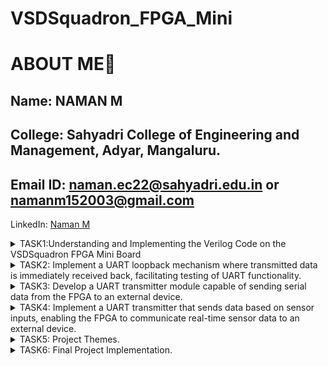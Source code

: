 # VSDSquadron_FPGA_Mini

# ABOUT ME🚀
Name: NAMAN M
-
College: Sahyadri College of Engineering and Management, Adyar, Mangaluru.
-
Email ID: naman.ec22@sahyadri.edu.in or namanm152003@gmail.com
-
LinkedIn: [Naman M](https://www.linkedin.com/in/naman-m-28214526a)

<details>
<summary>TASK1:Understanding and Implementing the Verilog Code on the VSDSquadron FPGA Mini Board</summary>

## Observations from the given verilog code and PCF file
## Purpose of the Module
The top module is a simple hardware design that uses an internal high-frequency oscillator to drive a counter.

Controls an RGB LED using a dedicated RGB driver primitive.

Demonstrates internal oscillator usage and visual output on hardware LEDs for verification or debugging purposes.

## Description of Internal Logic and Oscillator
frequency_counter_i:

A 28-bit counter (reg [27:0] frequency_counter_i) is incremented on every rising edge of the internal oscillator clock (int_osc).

This counter is used as a simple activity indicator and can be tapped to drive various outputs.

int_osc: Internal Oscillator

Configured via CLKHF_DIV = "0b10", which sets the oscillator division factor (typically gives 12 MHz from a 48 MHz base).

Always enabled with CLKHFPU = 1'b1 and CLKHFEN = 1'b1.

## Functionality of the RGB LED Driver
SB_RGBA_DRV: RGB Driver Primitive

This Lattice-specific primitive controls three color channels: Red, Green, Blue.

The driver is always enabled via RGBLEDEN = 1'b1.

Color intensities are defined via:

RGB0PWM, RGB1PWM, RGB2PWM: PWM inputs for red, green, and blue respectively.

In the top.v code:

RGB0PWM = 1'b0 → Red OFF

RGB1PWM = 1'b0 → Green OFF

RGB2PWM = 1'b1 → Blue ON (constant)

Output signals RGB0, RGB1, and RGB2 are mapped to led_red, led_green, and led_blue.

## Current Drive Configuration
RGBx_CURRENT parameters are set to "0b000001" for each channel.

This specifies a minimal current drive for safe low-brightness operation.

test Wire Output:

testwire is driven by bit 5 of the frequency counter.

It toggles periodically based on oscillator frequency — useful for debugging or scope probing.


## From the given PCF file Pin Mapping and Functional Overview

|Signal |Assigned Pin  | Function in Verilog| Hardware Role | 
|----------|-------|-------|--------|
| led_red  | 	Pin 39 | Connected to RGB0 of SB_RGBA_DRV | Controls the red channel of the onboard RGB LED  |
| led_green  | 	Pin 41 | Connected to RGB1 of SB_RGBA_DRV | Controls the green channel of the onboard RGB LED  |
| led_blue  | 	Pin 40 | Connected to RGB2 of SB_RGBA_DRV | Controls the blue channel of the onboard RGB LED  |
| hw_clk | 	Pin 20 | Declared but unused in current Verilog code |Reserved for an external hardware clock input; currently inactive  |
| testwire | Pin 17 | Assigned to frequency_counter_i[5] |Outputs a toggling signal derived from the internal oscillator for testing purposes  |

# Integrating with the VSDSquadron FPGA Mini Board:
cd

cd VSDSquadron_FM

cd RGB

lsusb

make clean

make build

sudo make flash

Now i observed that i can see only blue colour led is ON because in the given code only blue pin was enabled to 1b'1 and  if i enable other pins also the colour doesn't change frequently. 

This was my output in initially:


https://github.com/user-attachments/assets/d142d73c-bf77-4a6c-8d5a-2f08299026ec


So i made the necessary changes in the code to get the RGB output, I changed the following part of the code:
 
 SB_RGBA_DRV RGB_DRIVER (
    
    .RGBLEDEN(1'b1                                            ),
    
    .RGB0PWM (frequency_counter_i[24]&frequency_counter_i[23] ),
    
    .RGB1PWM (frequency_counter_i[24]&~frequency_counter_i[23]),
    
    .RGB2PWM (~frequency_counter_i[24]&frequency_counter_i[23]),
    
    .CURREN  (1'b1                                            ),
    
    .RGB0    (led_red                                       ), //Actual Hardware connection
    
    .RGB1    (led_green                                       ),
    
    .RGB2    (led_blue                                        )
  
  );

  
And the my final output is as shown below:

https://github.com/user-attachments/assets/c21a4ea7-ec6e-43a4-947b-a79613b57c69


## My Final working code:

//----------------------------------------------------------------------------

//                                                                          --

//                         Module Declaration                               --

//                                                                          --

//----------------------------------------------------------------------------

module top (
// outputs
  
  output wire led_red  , // Red
 
  output wire led_blue , // Blue
 
  output wire led_green , // Green
  input wire hw_clk,  // Hardware Oscillator, not the internal oscillator
  
  output wire testwire
);

  wire        int_osc            ;
  
  reg  [27:0] frequency_counter_i;

  assign testwire = frequency_counter_i[5];
 
  always @(posedge int_osc) begin
   
    frequency_counter_i <= frequency_counter_i + 1'b1;
  
  end


//----------------------------------------------------------------------------

//                                                                          --

//                       Counter                                            --

//                                                                          --

//----------------------------------------------------------------------------

//----------------------------------------------------------------------------

//                                                                          --

//                       Internal Oscillator                                --

//                                                                          --

//----------------------------------------------------------------------------

  SB_HFOSC #(.CLKHF_DIV ("0b10")) u_SB_HFOSC ( .CLKHFPU(1'b1), .CLKHFEN(1'b1), .CLKHF(int_osc));


//----------------------------------------------------------------------------

//                                                                          --

//                       Instantiate RGB primitive                          --

//                                                                          --

//----------------------------------------------------------------------------

  SB_RGBA_DRV RGB_DRIVER (
  
    .RGBLEDEN(1'b1                                            ),
    
    .RGB0PWM (frequency_counter_i[24]&frequency_counter_i[23] ),
    
    .RGB1PWM (frequency_counter_i[24]&~frequency_counter_i[23]),
    
    .RGB2PWM (~frequency_counter_i[24]&frequency_counter_i[23]),
    
    .CURREN  (1'b1                                            ),
    
    .RGB0    (led_red                                       ), //Actual Hardware connection
    
    .RGB1    (led_green                                       ),
    
    .RGB2    (led_blue                                        )
  
  );
  
  defparam RGB_DRIVER.RGB0_CURRENT = "0b000001";
  
  defparam RGB_DRIVER.RGB1_CURRENT = "0b000001";
  
  defparam RGB_DRIVER.RGB2_CURRENT = "0b000001";

endmodule


## Final PCF file:
set_io  led_red	39

set_io  led_blue 40

set_io  led_green 41

set_io  hw_clk 20

set_io  testwire 17

</details>

<details>
<summary>TASK2: Implement a UART loopback mechanism where transmitted data is immediately received back, facilitating testing of UART functionality.</summary>

 # Step 1: Study the Existing Code
UART (Universal Asynchronous Receiver-Transmitter) is a hardware communication protocol used for serial communication between devices. It consists of two main data lines: the TX (Transmit) pin and the RX (Receive) pin. Specifically, a UART loopback mechanism is a test or diagnostic mode where data, which is transmitted to the TX (transmit) pin is directly routed back to the RX (receive) pin of the same module. This allows the system to verify that the TX and RX lines function correctly without the need of an external device.

## Analysis of Existing Code:

### Port Analysis:
The module explains six ports:
- Three RGB LED outputs (led_red, led_blue, led_green)
- UART transmit/receive pins (uarttx, uartrx)
- System clock input (hw_clk)

### Internal Component Analysis:

1.Internal Oscilliator (SB_HFOSC)
- Implements a high-frequency oscillator
- Uses CLKHF_DIV = "0b10" for frequency division
- Generates internal clock signal (int_osc)

2.Frequency Counter
- 28-bit counter (frequency_counter_i)
- Increments on every positive edge of internal oscillator
-Used for timing generation

3.UART Loopback
- Direct connection between transmit and receive pins
- Echoes back any received UART data immediately
  
4.RGB LED Driver (SB_RGBA_DRV)
- Controls three RGB channels
- Uses PWM (Pulse Width Modulation) for brightness control
- Current settings configured for each channel
- Maps UART input directly to LED intensity

##### UART Input Processing:
- Received UART data appears on uartrx pin
- Data is immediately looped back out through uarttx
- Same data drives all RGB channels simultaneously

#### LED Control
- RGB driver converts UART signal to PWM output
- All LEDs respond identically to input signal
- Current limiting set to minimum (0b000001) for each channel

# Step 2: Design Documentation
Block Diagram Illustrating the UART Loopback Architecture.

![Block Diagram](https://github.com/user-attachments/assets/09026b00-ce71-49df-90c6-1276910f4edd)

Detailed Circuit Diagram showing Connections between the FPGA and any Peripheral Devices used.

![Circuit diagram](https://github.com/user-attachments/assets/f89f81a1-daa2-4b23-97ef-26cff4bdeae2)

# Step 3: Implementation
### Steps to upload the code to FPGA board:
1. Create your project folder inside VSDSquadron_FM folder and upload the give verilog codes and Makefile in it.

![Screenshot 2025-04-27 212403](https://github.com/user-attachments/assets/1f07b6e6-0555-4996-856f-fc32ade0c408)

2. Open in terminal. Connect your board and give the following commands:
   cd

   cd VSDSquadron_FM

   cd UART_loopback

   lsusb

   make clean

    make build

   sudo make flash

   ![Screenshot 2025-04-27 205811](https://github.com/user-attachments/assets/70f009b6-f67f-41e1-897b-19edc7bc6057)


That is it. You have successfully finished transmitting the code.


# Step 4: Testing and Verification

- Downlaod Docklight software, which can be downloaded from its website.

- Open Docklight and verify that your system (not the VM) is connected to the right communication port - in my case it is COM14 and the default was COM3 - and if not, change it through tools > project settings. Also verify that speed is set to 9600.

![Screenshot 2025-04-27 191600](https://github.com/user-attachments/assets/297f512e-8fa4-45f1-b28f-1dade494ab01)

- Now, double click on the small blue box in the send sequence below the name and enter a name, select a format and then type your message. Click "Apply" and then verify that this has entered in send sequences. Then, click run option in the top and click the arrow beside the name and verify the result:

![Screenshot 2025-04-27 205051](https://github.com/user-attachments/assets/e59d4230-d59a-44ea-b9cc-b24fdc717b4f)

![Screenshot 2025-04-27 192816](https://github.com/user-attachments/assets/c985d80a-329c-4ae5-a5a0-52807c47a0b4)


# Step 5: Documentation

### Block Diagram:

![Block Diagram](https://github.com/user-attachments/assets/09026b00-ce71-49df-90c6-1276910f4edd)

### Circuit Diagram:

![Circuit diagram](https://github.com/user-attachments/assets/f89f81a1-daa2-4b23-97ef-26cff4bdeae2)

### Testing Results:

![Screenshot 2025-04-27 192816](https://github.com/user-attachments/assets/52cff499-c2ab-42c3-81e3-89088950deac)


### Video demonstrating Loopback Functionality

https://github.com/user-attachments/assets/824a6215-af8d-4d90-97e3-41508c52d6ff

</details>

 </details>

<details>
<summary>TASK3:  Develop a UART transmitter module capable of sending serial data from the FPGA to an external device.</summary>

 ## Objective: 
Develop a UART transmitter module capable of sending serial data from the FPGA to an external device.
### Step 1: Study the Existing Code

A UART transmitter module is a hardware component that enables serial communication from an FPGA to external devices by converting parallel data into sequential bits . This module serves as a fundamental interface for sending data between the FPGA and external devices such as computers, microcontrollers, or other electronic equipment.It is sourced from this [repository](https://github.com/thesourcerer8/VSDSquadron_FM/tree/main/uart_tx).

### Module Overview
This is a VHDL implementation of an 8N1 UART transmitter module designed for Field-Programmable Gate Arrays (FPGAs). The module handles asynchronous serial data transmission with specific parameters:
- 8 data bits
- No parity bit
- 1 stop bit

### State Machine Operation
1. **IDLE State (*STATE_IDLE*)**
   - Maintains TX line high (idle condition)
   - Waits for senddata trigger
   - Resets txdone flag
2. **STARTTX State (*STATE_STARTTX*)**
   - Transmits start bit (logic low)
   - Loads transmission buffer with txbyte
   - Immediately transitions to *TXING* state
3. **TXING State (*STATE_TXING*)**
   - Sends data bits sequentially
   - Shifts buffer right for next bit
   - Counts transmitted bits (0-7)
   - Continues until all 8 bits sent
4. **TXDONE State (*STATE_TXDONE*)**
   - Sends stop bit (logic high)
   - Sets *txdone* flag
   - Returns to IDLE state

### Step 2: Design Documentation

Block Diagram

![Block diagram1](https://github.com/user-attachments/assets/c9a8edc1-e49c-4957-9da8-01299da9f4ca)

Circuit Diagram

![Circuit diagram1](https://github.com/user-attachments/assets/71b79414-f6e2-44d9-8d35-78e3a5109d8d)


### Step 3: Implementation
Steps to Transmit the Code

1. Create a new folder UART_transmission under VSDSquadron_FM folder and upload the codes and Makefile in it.
2. Then, open terminal and through the commands
   - cd
   - cd VSDSquadron_FM
   - cd uart_transmission
   - lsusb
   - make clean
   - make build
   - sudo make flash

That is all. The code is transmitted.


### Step 4: Testing and Verification

Steps of Testing and Verification

1. Install picocom in the terminal using command sudo apt install picocom

2. ls/dev/tty*

3. You can see dev/ttyUSB0

4. sudo picocom -b 9600 /dev/ttyUSB0

5. Then, check that a series of "D"s are generated and the RGB LED is blinking (switching between red, green and blue) .

   ![image](https://github.com/user-attachments/assets/99f4b1b5-5ff1-4322-a496-f948859d66c3)


If so, you have successfully completed the task.

### Step 5: Documentation
UART Transmission in Operation


https://github.com/user-attachments/assets/0a63547a-93af-45d1-97dc-7f8e5750cf55




Block and Circuit Diagram (respectively)

![Block diagram1](https://github.com/user-attachments/assets/c9a8edc1-e49c-4957-9da8-01299da9f4ca)

![Circuit diagram1](https://github.com/user-attachments/assets/71b79414-f6e2-44d9-8d35-78e3a5109d8d)

    
</details>

<details>

 <summary>TASK4: Implement a UART transmitter that sends data based on sensor inputs, enabling the FPGA to communicate real-time sensor data to an external device.</summary>

## Objective:
Implement a UART transmitter that sends data based on sensor inputs, enabling the FPGA to communicate real-time sensor data to an external device.
### Step 1: Study the Existing Code

Module Analysis

### Architecture Overview
The *uart_tx_sense* module implements a complete **UART transmitter** designed specifically for **sensor data transmission**. The architecture consists of three main components:
1. **Data Buffer Management**
2. **UART Protocol Controller**
3. **Transmission Control Logic**

### Operation Flow
1. **Data Acquisition**
- Sensor data arrives with valid signal assertion
- Module captures data during IDLE state
- 32-bit data buffer stores incoming sensor readings
2. **Transmission Protocol**
- *START*: Generates UART start bit (low)
- *DATA*: Transmits 8 bits sequentially
- *STOP*: Ensures proper termination with high bit
3. **Status Indication**
- *ready* signal indicates ability to accept new data
- *tx_out* provides continuous UART stream
- State transitions ensure reliable data transfer

### Port Analysis
1. **Clock and Reset**
- *clk*: Drives all sequential operations
- *reset_n*: Active-low asynchronous reset
2. **Data Interface**
- *data*: 32-bit wide input for sensor readings
- *valid*: Handshake signal indicating valid data
3. **UART Interface**
- *tx_out*: Serial output following UART protocol
4. **Status Interface**
- *ready*: Indicates module's ability to accept new data

### Internal Component Analysis
1. **State Machine Controller**
- Manages transmission protocol states
- Controls data flow through the module
- Ensures proper UART framing
2. **Data Buffer**
- Stores incoming sensor data
- Provides data stability during transmission
- Handles data synchronization
3. **Transmission Controller**
- Manages bit-by-bit transmission
- Controls UART protocol timing
- Handles start/stop bit generation

### Step 2: Design Documentation

Block and Circuit Diagram

![BLOCKDIAGRAM3](https://github.com/user-attachments/assets/10b26e0d-1cc9-4daa-8713-7a45678d4a63)


![CIRCUITDIAGRAM3](https://github.com/user-attachments/assets/ba727fc1-704e-48ca-a01e-0c68040d2e2f)


### Step 3: Implementation
Steps to Transmit the Code

1. Create a new folder UART_tx_sense under VSDSquadron_FM folder and upload the codes and Makefile in it.
2. Then, open terminal and through the commands
   - cd
   - cd VSDSquadron_FM
   - cd uart_tx_sense
   - lsusb
   - make clean
   - make build
   - sudo make flash

That is all. The code is transmitted.


### Step 4: Testing and Verification

Steps of Testing and Verification

1. Install picocom in the terminal using command sudo apt install picocom

2. ls/dev/tty*

3. You can see dev/ttyUSB0

4. sudo picocom -b 9600 /dev/ttyUSB0

5.  Then, check that a series of "D"s are generated and the RGB LED is red.

6.  Here you cannot see the LED blinking as the time intervals between each 0 and 1 are extremely small.

![Screenshot 2025-05-02 131537](https://github.com/user-attachments/assets/6f47e69b-1b08-4c60-a6a3-9fba262800a9)



### Step 5: Documentation

Block and Circuit Diagrams (respectively)

![BLOCKDIAGRAM3](https://github.com/user-attachments/assets/10b26e0d-1cc9-4daa-8713-7a45678d4a63)


![CIRCUITDIAGRAM3](https://github.com/user-attachments/assets/ba727fc1-704e-48ca-a01e-0c68040d2e2f)

Video Demonstrating System Transmitting Data

https://github.com/user-attachments/assets/caf9e59d-c485-423f-852d-966870ba93b0

</details>

<details>
 <summary>TASK5: Project Themes. </summary>

 # Theme 1: FPGA-Based UART-Controlled Display System
## Project Overview
This project aims to design and implement a real-time data reception and visualization system using an FPGA. The system receives serial data via UART from a host (PC/microcontroller), decodes the data, and displays it on an output device such as a 7-segment display or an LCD. The core emphasis is on achieving reliable UART communication, decoding data efficiently, and updating the display in real time.

## Objectives
Implement UART receiver logic in FPGA (Rx-only).

Decode incoming ASCII/hex data to displayable digits.

Drive 7-segment display or LCD module with received data.

Design a user interface on a PC terminal (optional).

Ensure reliable real-time communication and data update.

## System Requirements
VSDSquadron FPGA mini

7-segment display module or LCD 

System Requirements

Ubuntu

Docklight

## Design System Architecture:
![fpga_uart_display_block_diagram_tall](https://github.com/user-attachments/assets/881408a3-2be3-4b4f-9c5a-59a59ae1c45b)


## Functional Description
UART module receives serial data

Data is buffered and validated.

Characters are decoded (e.g., ASCII ‘0’–‘9’ → binary).

Converted value is sent to a display driver.

Output is updated in real-time on the 7-segment or LCD.

The project begins with the requirements analysis and system design phase, where the UART communication specifications such as baud rate, data format (8N1: 8 data bits, no parity, 1 stop bit), and target display output (7-segment or LCD) are clearly defined. During this phase, the hardware platform is selected, that is VSDSquadron FPGA mini. The design includes major components such as a UART receiver, data decoder, and display driver, connected in a pipeline.

Once the system design is established, the next phase focuses on implementing the UART receiver module in Verilog or VHDL. This module is responsible for receiving serial data from a host device (PC or microcontroller) and converting it into parallel form. Special attention is given to UART timing—particularly start bit detection and bit sampling, which must align accurately with the specified baud rate. A testbench is developed to simulate different incoming byte patterns (e.g., ASCII characters like '0' through '9') to ensure the UART receiver captures data correctly and stores it into a register for further processing.

After the UART receiver is verified, the project proceeds to implement the data decoder and display logic. The decoder takes the received UART byte (typically ASCII) and converts it into a usable format for the output display. For instance, ASCII character codes for digits are translated into 4-bit binary values or directly mapped to segment patterns. A display controller is then written to drive the 7-segment display. The controller uses either combinational logic or a state machine to update the display in real time. These components—the UART receiver, decoder, and display driver—are integrated into a top-level module, and appropriate FPGA I/O pins are assigned.

With all modules in place, the system is programmed onto the FPGA for real hardware testing. A USB-to-UART converter is connected to allow a PC to send data using a serial terminal application (Docklight). This stage includes verifying that every character sent over UART is correctly displayed in real time on the output device.



# Theme 2: UART-Controlled Actuator System using FPGA

## Overview
This project aims to develop a system where an FPGA receives control commands over a UART interface and uses these commands to operate actuators such as LEDs, motors, or relays. The design focuses on interpreting serial command strings and executing physical responses via output GPIO pins. This provides a foundation for industrial control, automation, or embedded prototyping applications.

## Objectives
Implement UART receiver on FPGA

Decode command strings like “LED ON” or “MOTOR OFF”

Design FSM to control GPIO based on decoded commands

Interface LEDs, relays, or motors and test system response

Enable real-time interaction through a serial terminal

## System Requirements
Hardware:

VSDSquadron FPGA mini

Actuators: LEDs, Relay Module, DC Motor with driver

UART Interface via FTDI USB-to-Serial module

Breadboard and wires

Software:

Ubuntu 

Docklight

## Design System Architecture:
![uart_actuator_block_diagram](https://github.com/user-attachments/assets/ff700af5-8f44-4460-9745-e41dabdb7ef3)


During this initial phase, a simple test like an LED blink will be implemented on the FPGA to confirm the board setup and pin mapping. This ensures the hardware is functioning correctly and lays the foundation for building and testing more complex modules.

Following setup, the next critical step is designing and implementing the UART Receiver module. This module will be responsible for detecting UART start bits, reading serial bits into a shift register, and generating complete 8-bit data words. Baud rate configuration and timing accuracy will be crucial here. The UART receiver will be tested first in simulation to validate data reception and then integrated with a terminal program to receive ASCII input from a PC. Once confirmed, this module will feed received characters to the next stage.

The third phase focuses on command decoding logic. In this stage, a simple parser or FSM is designed to recognize character sequences like "LED ON", "RELAY OFF", etc. A small buffer or FIFO may be added to accumulate characters. The decoder will check for known patterns and convert them into unique internal control signals or opcodes. This module bridges communication between the UART interface and the control logic. Each valid command will trigger a defined output signal used in the control logic phase.
</details>
<details>
  <summary>TASK6: Final Project Implementation. </summary>
 
 ## FPGA-Based UART-Controlled Actuator System
Overview:

Develop a system where the FPGA receives control commands via UART to operates LEDs. This project focuses on decoding serial commands and translating them into physical actions.

Working:

- Three different leds are driven by uart commands.
- Commands are sent from DOCKLIGHT software
- When the data is transmitted to fpga through UART, different leds get turned ON in a order. when each command is given each led will ON.

Codes:
These are the top.v and uart_trx.v codes used:

`include "uart_trx.v"

module top (

    input clk,
    input uartrx,
    output [2:0] rgb
    
);

    wire [7:0] rxbyte;
    
    wire received;

    reg [2:0] rgb_reg = 3'b001; // Start with RED
    assign rgb = rgb_reg;

    uart_rx_8n1 uart_inst (
        .clk(clk),
        .rx(uartrx),
        .rxbyte(rxbyte),
        .received(received)
    );

    always @(posedge clk) begin
        if (received) begin
            // Cycle through RED → GREEN → BLUE → RED...
            case (rgb_reg)
                3'b001: rgb_reg <= 3'b010; // RED → GREEN
                3'b010: rgb_reg <= 3'b100; // GREEN → BLUE
                3'b100: rgb_reg <= 3'b001; // BLUE → RED
                default: rgb_reg <= 3'b001; // fallback to RED
            endcase
            end
            end
            endmodule



module uart_rx_8n1 (
    
    input clk,
    input rx,
    output reg [7:0] rxbyte = 0,
    output reg received = 0
    
);
   
    reg [3:0] bitindex = 0;
    reg [7:0] data = 0;
    reg [12:0] clkcount = 0;
    reg busy = 0;
    reg rx_sync = 1;

    parameter BAUD_TICKS = 5208;  // 50 MHz / 9600

    always @(posedge clk) begin
        rx_sync <= rx;

        if (!busy) begin
            received <= 0;
            if (rx_sync == 0) begin  // start bit
                busy <= 1;
                clkcount <= BAUD_TICKS / 2;
                bitindex <= 0;
            end
        end else begin
            if (clkcount == 0) begin
                clkcount <= BAUD_TICKS;
                if (bitindex < 8) begin
                    data[bitindex] <= rx_sync;
                    bitindex <= bitindex + 1;
                end else if (bitindex == 8) begin
                    rxbyte <= data;
                    received <= 1;
                    busy <= 0;
                end
            end else begin
                clkcount <= clkcount - 1;
            end
        end
    end
    endmodule
Circuit:

![Data Out (2)](https://github.com/user-attachments/assets/9f2334ca-fffa-4e4a-bd76-b06a40756329)

Working Video:

https://github.com/user-attachments/assets/765878e1-adbd-4526-91e3-368cbc57a2f8


## FPGA-Based UART-Controlled Display System
Overview:

Design a system where the FPGA receives data via UART and displays it on an output device, such as a 7-segment display or an LCD. This project emphasizes real-time data reception and visualization.

Working:
- A segment display is connected to the FPGA board.
- Commands are sent from DOCKLIGHT software to the FPGA.
- When the data is transmitted to fpga through UART, the numbers increment in the seven segment display for each command.

CODE:
These are the top.v and uart_trx.v codes used:

`include "uart_trx.v"

module top (

    input clk,
    input uartrx,
    output [6:0] seg

);

    wire [7:0] rxbyte;
    wire received;

    reg [6:0] seg_reg;
    assign seg = seg_reg;

    uart_rx_8n1 uart_inst (
        .clk(clk),
        .rx(uartrx),
        .rxbyte(rxbyte),
        .received(received)
    );

    always @(posedge clk) begin
        if (received) begin
            case (rxbyte)
                "0": seg_reg <= 7'b1111110;
                "1": seg_reg <= 7'b0110000;
                "2": seg_reg <= 7'b1101101;
                "3": seg_reg <= 7'b1111001;
                "4": seg_reg <= 7'b0110011;
                "5": seg_reg <= 7'b1011011;
                "6": seg_reg <= 7'b1011111;
                "7": seg_reg <= 7'b1110000;
                "8": seg_reg <= 7'b1111111;
                "9": seg_reg <= 7'b1111011;
                default: seg_reg <= 7'b0000001; // Show '-' for invalid input
            endcase
        end
    end
endmodule



---------------------------------------------------------------------------------
    module uart_rx_8n1 (
    
    input clk,
    input rx,
    output reg [7:0] rxbyte = 0,
    output reg received = 0

);

    reg [3:0] bitindex = 0;
    reg [7:0] data = 0;
    reg [12:0] clkcount = 0;
    reg busy = 0;
    reg rx_sync = 1;

    parameter BAUD_TICKS = 5208;  // 50 MHz / 9600

    always @(posedge clk) begin
        rx_sync <= rx;

        if (!busy) begin
            received <= 0;
            if (rx_sync == 0) begin  // start bit
                busy <= 1;
                clkcount <= BAUD_TICKS / 2;
                bitindex <= 0;
            end
        end else begin
            if (clkcount == 0) begin
                clkcount <= BAUD_TICKS;
                if (bitindex < 8) begin
                    data[bitindex] <= rx_sync;
                    bitindex <= bitindex + 1;
                end else if (bitindex == 8) begin
                    rxbyte <= data;
                    received <= 1;
                    busy <= 0;
                end
            end else begin
                clkcount <= clkcount - 1;
            end
        end
    end
    endmodule



Circuit:

![Data Out (3)](https://github.com/user-attachments/assets/10dbaba1-864a-4b50-9745-d4ad6d34b44d)

Working Video:

https://github.com/user-attachments/assets/bce30ff7-64fd-4e4a-8977-a2be4b28ede3

</details>
